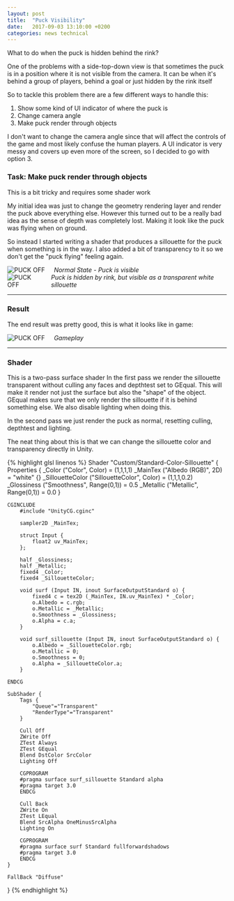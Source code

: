 ```yaml
---
layout: post
title:  "Puck Visibility"
date:   2017-09-03 13:10:00 +0200
categories: news technical
---
```


<p>What to do when the puck is hidden behind the rink?</p>

<p>One of the problems with a side-top-down view is that sometimes the puck is in a position where it is not visible from the camera. It can be when it's behind a group of players, behind a goal or just hidden by the rink itself</p>

<p>So to tackle this problem there are a few different ways to handle this:</p>

1. Show some kind of UI indicator of where the puck is
2. Change camera angle
3. Make puck render through objects

<p>I don't want to change the camera angle since that will affect the controls of the game and most likely confuse the human players. A UI indicator is very messy and covers up even more of the screen, so I decided to go with option 3.</p>

### Task: Make puck render through objects

This is a bit tricky and requires some shader work

My initial idea was just to change the geometry rendering layer and render the puck above everything else. However this turned out to be a really bad idea as the sense of depth was completely lost. Making it look like the puck was flying when on ground.

So instead I started writing a shader that produces a sillouette for the puck when something is in the way. I also added a bit of transparency to it so we don't get the "puck flying" feeling again.

<div class="row">
    <div class="six columns">
        <img src="{{ site.github.url }}/assets/images/posts/2017-09-03/puck_visible.png" alt="PUCK OFF" class="u-full-width">
        <i>Normal State - Puck is visible</i>
    </div>
    <div class="six columns">
        <img src="{{ site.github.url }}/assets/images/posts/2017-09-03/puck_hidden.png" alt="PUCK OFF" class="u-full-width">
        <i>Puck is hidden by rink, but visible as a transparent white sillouette</i>
    </div>
</div>
<hr />

### Result

The end result was pretty good, this is what it looks like in game:

<div class="row">
    <div class="six columns">
        <img src="{{ site.github.url }}/assets/images/posts/2017-09-03/puck_visible_gameplay.png" alt="PUCK OFF" class="u-full-width">
        <i>Gameplay</i>
    </div>
</div>

<hr />

### Shader

This is a two-pass surface shader
In the first pass we render the sillouette transparent without culling any faces and depthtest set to GEqual. This will make it render not just the surface but also the "shape" of the object. GEqual makes sure that we only render the sillouette if it is behind something else.
We also disable lighting when doing this.

In the second pass we just render the puck as normal, resetting culling, depthtest and lighting.

The neat thing about this is that we can change the sillouette color and transparency directly in Unity.

{% highlight glsl linenos %}
Shader "Custom/Standard-Color-Sillouette" {
    Properties {
        _Color ("Color", Color) = (1,1,1,1)
        _MainTex ("Albedo (RGB)", 2D) = "white" {}
        _SillouetteColor ("SillouetteColor", Color) = (1,1,1,0.2)
        _Glossiness ("Smoothness", Range(0,1)) = 0.5
        _Metallic ("Metallic", Range(0,1)) = 0.0
    }

    CGINCLUDE
        #include "UnityCG.cginc"

        sampler2D _MainTex;

        struct Input {
            float2 uv_MainTex;
        };

        half _Glossiness;
        half _Metallic;
        fixed4 _Color;
        fixed4 _SillouetteColor;

        void surf (Input IN, inout SurfaceOutputStandard o) {
            fixed4 c = tex2D (_MainTex, IN.uv_MainTex) * _Color;
            o.Albedo = c.rgb;
            o.Metallic = _Metallic;
            o.Smoothness = _Glossiness;
            o.Alpha = c.a;
        }

        void surf_sillouette (Input IN, inout SurfaceOutputStandard o) {
            o.Albedo = _SillouetteColor.rgb;
            o.Metallic = 0;
            o.Smoothness = 0;
            o.Alpha = _SillouetteColor.a;
        }

    ENDCG

    SubShader {
        Tags {  
            "Queue"="Transparent" 
            "RenderType"="Transparent" 
        }

        Cull Off
        ZWrite Off
        ZTest Always
        ZTest GEqual
        Blend DstColor SrcColor
        Lighting Off

        CGPROGRAM
        #pragma surface surf_sillouette Standard alpha
        #pragma target 3.0
        ENDCG

        Cull Back
        ZWrite On
        ZTest LEqual
        Blend SrcAlpha OneMinusSrcAlpha
        Lighting On

        CGPROGRAM
        #pragma surface surf Standard fullforwardshadows
        #pragma target 3.0
        ENDCG
    }
    
    FallBack "Diffuse"
}
{% endhighlight %}